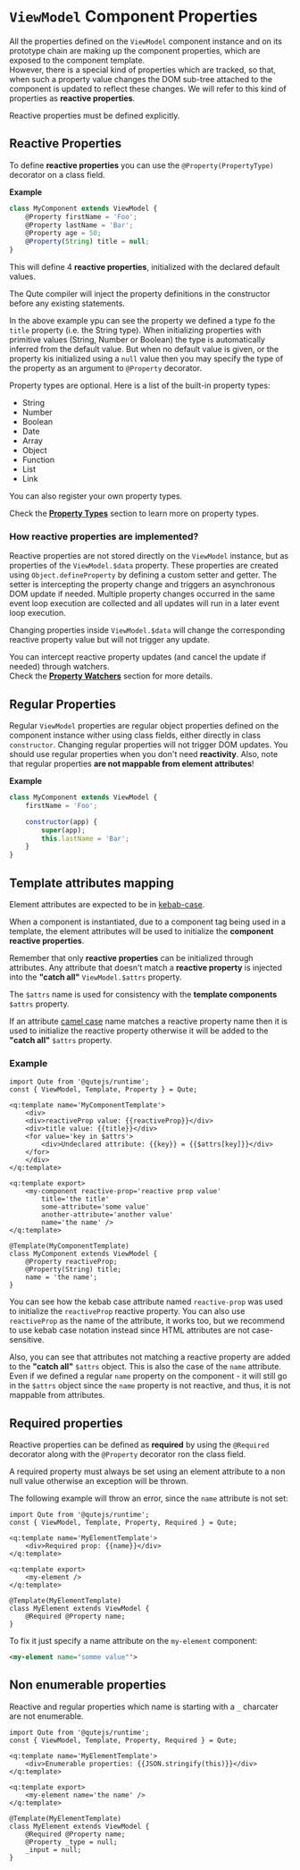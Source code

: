 # `ViewModel` Component Properties

All the properties defined on the `ViewModel` component instance and on its prototype chain are making up the component properties, which are exposed to the component template.  \
However, there is a special kind of properties which are tracked, so that, when such a property value changes the DOM sub-tree attached to the component is updated to reflect these changes. We will refer to this kind of properties as **reactive properties**.

Reactive properties must be defined explicitly.

## Reactive Properties

To define **reactive properties** you can use the `@Property(PropertyType)` decorator on a class field.

**Example**

```javascript
class MyComponent extends ViewModel {
    @Property firstName = 'Foo';
    @Property lastName = 'Bar';
    @Property age = 50;
    @Property(String) title = null;
}
```

This will define 4 **reactive properties**, initialized with the declared default values.

The Qute compiler will inject the property definitions in the constructor before any existing statements.

In the above example ypu can see the property we defined a type fo the `title` property (i.e. the String type). When initializing properties with primitive values (String, Number or Boolean) the type is automatically inferred from the default value. But when no default value is given, or the property kis initialized using a `null` value then you may specify the type of the property as an argument to `@Property` decorator.

Property types are optional. Here is a list of the built-in property types:

+ String
+ Number
+ Boolean
+ Date
+ Array
+ Object
+ Function
+ List
+ Link

You can also register your own property types.

Check the **[Property Types](#/model/proptypes)** section to learn more on property types.

### How reactive properties are implemented?

Reactive properties are not stored directly on the `ViewModel` instance, but as properties of the `ViewModel.$data` property. These properties are created using `Object.defineProperty` by defining a custom setter and getter.
The setter is intercepting the property change and triggers an asynchronous DOM update if needed. Multiple property changes occurred in the same event loop execution are collected and all updates will run in a later event loop execution.

Changing properties inside `ViewModel.$data` will change the corresponding reactive property value but will not trigger any update.

You can intercept reactive property updates (and cancel the update if needed) through watchers.  \
Check the **[Property Watchers](#/model/watchers)** section for more details.

## Regular Properties

Regular `ViewModel` properties are regular object properties defined on the component instance wither using class fields, either directly in class `constructor`. Changing regular properties will not trigger DOM updates. You should use regular properties when you don't need **reactivity**. Also, note that regular properties **are not mappable from element attributes**!

**Example**

```javascript
class MyComponent extends ViewModel {
    firstName = 'Foo';

    constructor(app) {
        super(app);
        this.lastName = 'Bar';
    }
}
```

## Template attributes mapping

Element attributes are expected to be in [kebab-case](https://en.wikipedia.org/wiki/Letter_case#Special_case_styles).

When a component is instantiated, due to a component tag being used in a template, the element attributes will be used to initialize the **component reactive properties**.

Remember that only **reactive properties** can be initialized through attributes. Any attribute that doesn't match a **reactive property** is injected into the **"catch all"** `ViewModel.$attrs` property.

The `$attrs` name is used for consistency with the **template components** `$attrs` property.

If an attribute [camel case](https://en.wikipedia.org/wiki/Camel_case) name matches a reactive property name then it is used to initialize the reactive property otherwise it will be added to the **"catch all"** `$attrs` property.


### Example

```jsq
import Qute from '@qutejs/runtime';
const { ViewModel, Template, Property } = Qute;

<q:template name='MyComponentTemplate'>
	<div>
	<div>reactiveProp value: {{reactiveProp}}</div>
    <div>title value: {{title}}</div>
	<for value='key in $attrs'>
		<div>Undeclared attribute: {{key}} = {{$attrs[key]}}</div>
	</for>
	</div>
</q:template>

<q:template export>
	<my-component reactive-prop='reactive prop value'
		title='the title'
		some-attribute='some value'
		another-attribute='another value'
		name='the name' />
</q:template>

@Template(MyComponentTemplate)
class MyComponent extends ViewModel {
    @Property reactiveProp;
    @Property(String) title;
    name = 'the name';
}
```

You can see how the kebab case attribute named `reactive-prop` was used to initialize the `reactiveProp` reactive property. You can also use `reactiveProp` as the name of the attribute, it works too, but we recommend to use kebab case notation instead since HTML attributes are not case-sensitive.

Also, you can see that attributes not matching a reactive property are added to the **"catch all"** `$attrs` object. This is also the case of the `name` attribute. Even if we defined a regular `name` property on the component - it will still go in the `$attrs` object since the `name` property is not reactive, and thus, it is not mappable from attributes.


## Required properties

Reactive properties can be defined as **required** by using the `@Required` decorator along with the `@Property` decorator ron the class field.

A required property must always be set using an element attribute to a non null value otherwise an exception will be thrown.

The following example will throw an error, since the `name` attribute is not set:


```jsq
import Qute from '@qutejs/runtime';
const { ViewModel, Template, Property, Required } = Qute;

<q:template name='MyElementTemplate'>
    <div>Required prop: {{name}}</div>
</q:template>

<q:template export>
    <my-element />
</q:template>

@Template(MyElementTemplate)
class MyElement extends ViewModel {
    @Required @Property name;
}
```

To fix it just specify a name attribute on the `my-element` component:

```xml
<my-element name="somme value"'>
```

## Non enumerable properties

Reactive and regular properties which name is starting with a `_` charcater are not enumerable.

```jsq
import Qute from '@qutejs/runtime';
const { ViewModel, Template, Property, Required } = Qute;

<q:template name='MyElementTemplate'>
    <div>Enumerable properties: {{JSON.stringify(this)}}</div>
</q:template>

<q:template export>
    <my-element name='the name' />
</q:template>

@Template(MyElementTemplate)
class MyElement extends ViewModel {
    @Required @Property name;
    @Property _type = null;
    _input = null;
}
```